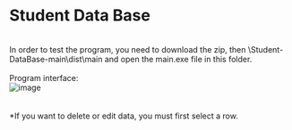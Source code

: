 # Student Data Base
<br>In order to test the program, you need to download the zip, then \Student-DataBase-main\dist\main and open the main.exe file in this folder. <br/>
<br> Program interface: <br/>
![image](https://user-images.githubusercontent.com/49926404/134514485-a4e4a492-bea0-4fdd-b048-f4abd75542f2.png)
<br><br/>
<br>\*If you want to delete or edit data, you must first select a row.<br/>
